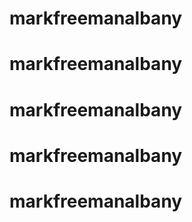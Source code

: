 # markfreemanalbany
# markfreemanalbany
# markfreemanalbany
# markfreemanalbany
# markfreemanalbany
